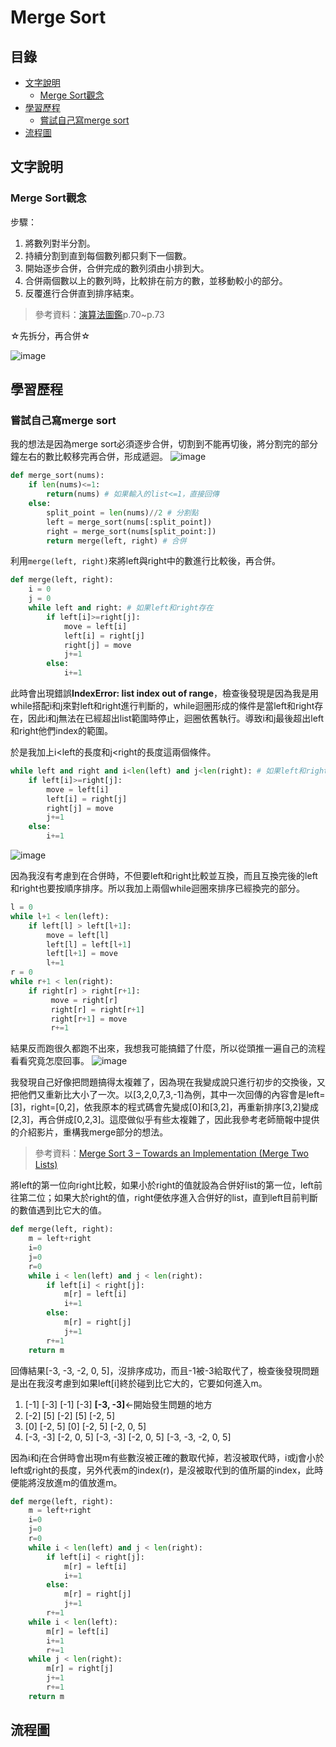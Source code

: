 # Merge Sort
## 目錄
* [文字說明](https://github.com/HTY62006/MyLearningNote/blob/master/HW2/Merge_Sort_%E6%B5%81%E7%A8%8B%E5%9C%96%E3%80%81%E5%AD%B8%E7%BF%92%E6%AD%B7%E7%A8%8B%E8%88%87%E6%96%87%E5%AD%97%E8%AA%AA%E6%98%8E.md#%E6%96%87%E5%AD%97%E8%AA%AA%E6%98%8E)
  * [Merge Sort觀念](https://github.com/HTY62006/MyLearningNote/blob/master/HW2/Merge_Sort_%E6%B5%81%E7%A8%8B%E5%9C%96%E3%80%81%E5%AD%B8%E7%BF%92%E6%AD%B7%E7%A8%8B%E8%88%87%E6%96%87%E5%AD%97%E8%AA%AA%E6%98%8E.md#merge-sort%E8%A7%80%E5%BF%B5)
* [學習歷程](https://github.com/HTY62006/MyLearningNote/blob/master/HW2/Merge_Sort_%E6%B5%81%E7%A8%8B%E5%9C%96%E3%80%81%E5%AD%B8%E7%BF%92%E6%AD%B7%E7%A8%8B%E8%88%87%E6%96%87%E5%AD%97%E8%AA%AA%E6%98%8E.md#%E5%AD%B8%E7%BF%92%E6%AD%B7%E7%A8%8B)
  * [嘗試自己寫merge sort](https://github.com/HTY62006/MyLearningNote/blob/master/HW2/Merge_Sort_%E6%B5%81%E7%A8%8B%E5%9C%96%E3%80%81%E5%AD%B8%E7%BF%92%E6%AD%B7%E7%A8%8B%E8%88%87%E6%96%87%E5%AD%97%E8%AA%AA%E6%98%8E.md#%E5%98%97%E8%A9%A6%E8%87%AA%E5%B7%B1%E5%AF%ABmerge-sort)
* [流程圖](https://github.com/HTY62006/MyLearningNote/blob/master/HW2/Merge_Sort_%E6%B5%81%E7%A8%8B%E5%9C%96%E3%80%81%E5%AD%B8%E7%BF%92%E6%AD%B7%E7%A8%8B%E8%88%87%E6%96%87%E5%AD%97%E8%AA%AA%E6%98%8E.md#%E6%B5%81%E7%A8%8B%E5%9C%96)
## 文字說明
### Merge Sort觀念
步驟：
1. 將數列對半分割。
2. 持續分割到直到每個數列都只剩下一個數。
3. 開始逐步合併，合併完成的數列須由小排到大。
4. 合併兩個數以上的數列時，比較排在前方的數，並移動較小的部分。
5. 反覆進行合併直到排序結束。
> 參考資料：[演算法圖鑑](https://www.books.com.tw/products/0010771263)p.70~p.73

☆先拆分，再合併☆

![image](https://images.plurk.com/4k4d6k74pXge9a0LLcSqqn.png)
## 學習歷程
### 嘗試自己寫merge sort
我的想法是因為merge sort必須逐步合併，切割到不能再切後，將分割完的部分鐘左右的數比較移完再合併，形成遞迴。
![image](https://images.plurk.com/7E37W8EnuOeWl6NL06LDDi.png)

```Python
def merge_sort(nums):
    if len(nums)<=1:
        return(nums) # 如果輸入的list<=1，直接回傳
    else:
        split_point = len(nums)//2 # 分割點
        left = merge_sort(nums[:split_point])
        right = merge_sort(nums[split_point:])
        return merge(left, right) # 合併
 ```
利用`merge(left, right)`來將left與right中的數進行比較後，再合併。
```Python
def merge(left, right):
    i = 0
    j = 0
    while left and right: # 如果left和right存在
        if left[i]>=right[j]:
            move = left[i]
            left[i] = right[j]
            right[j] = move
            j+=1
        else:
            i+=1
```
此時會出現錯誤**IndexError: list index out of range**，檢查後發現是因為我是用while搭配i和j來對left和right進行判斷的，while迴圈形成的條件是當left和right存在，因此i和j無法在已經超出list範圍時停止，迴圈依舊執行。導致i和j最後超出left和right他們index的範圍。

於是我加上i<left的長度和j<right的長度這兩個條件。
```Python
while left and right and i<len(left) and j<len(right): # 如果left和right存在
    if left[i]>=right[j]:
        move = left[i]
        left[i] = right[j]
        right[j] = move
        j+=1
    else:
        i+=1
```
![image](https://images.plurk.com/6g4kWS8T1KMnG63XByu03q.png)

因為我沒有考慮到在合併時，不但要left和right比較並互換，而且互換完後的left和right也要按順序排序。所以我加上兩個while迴圈來排序已經換完的部分。
```Python
l = 0
while l+1 < len(left):
    if left[l] > left[l+1]:
        move = left[l]
        left[l] = left[l+1]
        left[l+1] = move
        l+=1
r = 0
while r+1 < len(right):
    if right[r] > right[r+1]:
         move = right[r]
         right[r] = right[r+1]
         right[r+1] = move
         r+=1
```
結果反而跑很久都跑不出來，我想我可能搞錯了什麼，所以從頭推一遍自己的流程看看究竟怎麼回事。
![image](https://images.plurk.com/Be5KAsOMfLkGSF6yqp57s.png)

我發現自己好像把問題搞得太複雜了，因為現在我變成說只進行初步的交換後，又把他們又重新比大小了一次。以[3,2,0,7,3,-1]為例，其中一次回傳的內容會是left=[3]，right=[0,2]，依我原本的程式碼會先變成[0]和[3,2]，再重新排序[3,2]變成[2,3]，再合併成[0,2,3]。這麼做似乎有些太複雜了，因此我參考老師簡報中提供的介紹影片，重構我merge部分的想法。
> 參考資料：[Merge Sort 3 – Towards an Implementation (Merge Two Lists)](https://www.youtube.com/watch?v=s8kQm8yhZ8U)

將left的第一位向right比較，如果小於right的值就設為合併好list的第一位，left前往第二位；如果大於right的值，right便依序進入合併好的list，直到left目前判斷的數值遇到比它大的值。
```Python
def merge(left, right):
    m = left+right
    i=0
    j=0
    r=0
    while i < len(left) and j < len(right): 
        if left[i] < right[j]: 
            m[r] = left[i] 
            i+=1
        else: 
            m[r] = right[j] 
            j+=1
        r+=1
    return m
```
回傳結果[-3, -3, -2, 0, 5]，沒排序成功，而且-1被-3給取代了，檢查後發現問題是出在我沒考慮到如果left[i]終於碰到比它大的，它要如何進入m。
1. [-1] [-3]
   [-1] [-3] **[-3, -3]**←開始發生問題的地方
2. [-2] [5]
   [-2] [5] [-2, 5]
3. [0] [-2, 5]
   [0] [-2, 5] [-2, 0, 5]
4. [-3, -3] [-2, 0, 5]
   [-3, -3] [-2, 0, 5] [-3, -3, -2, 0, 5]

因為i和j在合併時會出現m有些數沒被正確的數取代掉，若沒被取代時，i或j會小於left或right的長度，另外代表m的index(r)，是沒被取代到的值所屬的index，此時便能將沒放進m的值放進m。
```Python
def merge(left, right):
    m = left+right
    i=0
    j=0
    r=0
    while i < len(left) and j < len(right): 
        if left[i] < right[j]: 
            m[r] = left[i] 
            i+=1
        else: 
            m[r] = right[j] 
            j+=1
        r+=1
    while i < len(left):
        m[r] = left[i]
        i+=1
        r+=1
    while j < len(right):
        m[r] = right[j]
        j+=1
        r+=1
    return m
```
## 流程圖                
